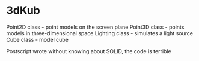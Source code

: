 # 3dKub

Point2D сlass - point models on the screen plane
Point3D сlass - points models in three-dimensional space
Lighting class - simulates a light source
Cube class - model cube

Postscript wrote without knowing about SOLID, the code is terrible
